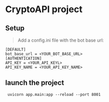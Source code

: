 # CryptoAPI project

## Setup
> Add a config.ini file with the bot base url:
```
[DEFAULT]
bot_base_url = <YOUR_BOT_BASE_URL>
[AUTHENTICATION]
API_KEY = <YOUR_API_KEYL>
API_KEY_NAME = <YOUR_API_KEY_NAME>
```

## launch the project
``` uvicorn app.main:app --reload --port 8001```

